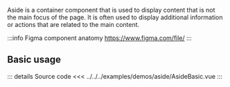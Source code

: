Aside is a container component that is used to display content that is not the main focus of the page.
It is often used to display additional information or actions that are related to the main content.

:::info Figma component anatomy
https://www.figma.com/file/
:::

## Basic usage

<AsideBasic />

::: details Source code
<<< ../../../examples/demos/aside/AsideBasic.vue
:::
